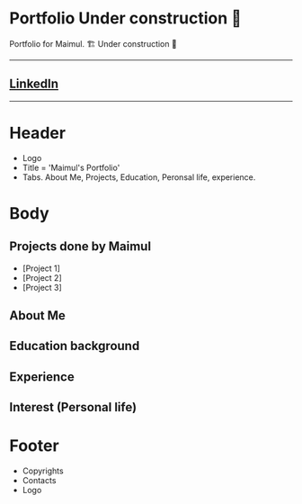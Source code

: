 # Portfolio Under construction 🚧
Portfolio for Maimul. 🏗 Under construction 🔨
___________________________________________________
## [LinkedIn](https://www.linkedin.com/in/maimul)
___________________________________________________
# Header
- Logo
- Title = 'Maimul's Portfolio'
- Tabs. About Me, Projects, Education, Peronsal life, experience.

# Body
## Projects done by Maimul
- [Project 1]
- [Project 2]
- [Project 3]

## About Me

## Education background

## Experience 

## Interest (Personal life)


# Footer
- Copyrights 
- Contacts
- Logo
